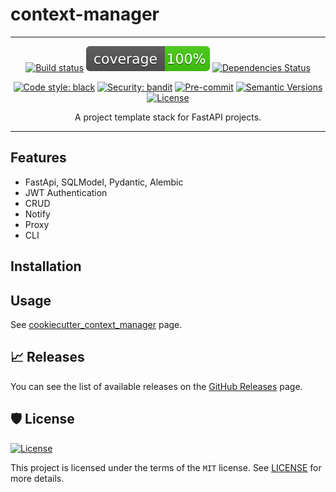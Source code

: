 # context-manager

---

<div align="center">

[![Build status](https://github.com/martokk/context_manager/actions/workflows/build.yml/badge.svg)](https://github.com/martokk/context_manager/actions/workflows/build.yml)
![Coverage Report](assets/images/coverage.svg)
[![Dependencies Status](https://img.shields.io/badge/dependencies-up%20to%20date-brightgreen.svg)](https://github.com/martokk/context_manager/pulls?utf8=%E2%9C%93&q=is%3Apr%20author%3Aapp%2Fdependabot)

[![Code style: black](https://img.shields.io/badge/code%20style-black-000000.svg)](https://github.com/psf/black)
[![Security: bandit](https://img.shields.io/badge/security-bandit-green.svg)](https://github.com/PyCQA/bandit)
[![Pre-commit](https://img.shields.io/badge/pre--commit-enabled-brightgreen?logo=pre-commit&logoColor=white)](https://github.com/martokk/context_manager/blob/master/.pre-commit-config.yaml)
[![Semantic Versions](https://img.shields.io/badge/%20%20%F0%9F%93%A6%F0%9F%9A%80-semantic--versions-e10079.svg)](https://github.com/martokk/context_manager/releases)
[![License](https://img.shields.io/github/license/martokk/context_manager)](https://github.com/martokk/context_manager/blob/master/LICENSE)


A project template stack for FastAPI projects.

</div>

---

## Features
- FastApi, SQLModel, Pydantic, Alembic
- JWT Authentication
- CRUD
- Notify
- Proxy
- CLI


## Installation

## Usage
<!-- TODO: Update with Cookiecutter Template -->
See [cookiecutter_context_manager]() page.


## 📈 Releases

You can see the list of available releases on the [GitHub Releases](https://github.com/martokk/context_manager/releases) page.

## 🛡 License

[![License](https://img.shields.io/github/license/martokk/context_manager)](https://github.com/martokk/context_manager/blob/master/LICENSE)

This project is licensed under the terms of the `MIT` license. See [LICENSE](https://github.com/martokk/context_manager/blob/master/LICENSE) for more details.
